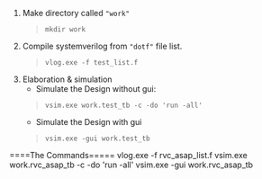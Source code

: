 1. Make directory called `"work"`
    > `mkdir work`
1. Compile systemverilog from `"dotf"` file list.
    > `vlog.exe -f test_list.f`
1. Elaboration & simulation  
    - Simulate the Design without gui:  
    > `vsim.exe work.test_tb -c -do 'run -all'`  
    - Simulate the Design with gui 
    > `vsim.exe -gui work.test_tb`   

====The Commands=====
vlog.exe -f rvc_asap_list.f
vsim.exe work.rvc_asap_tb -c -do 'run -all'
vsim.exe -gui work.rvc_asap_tb
